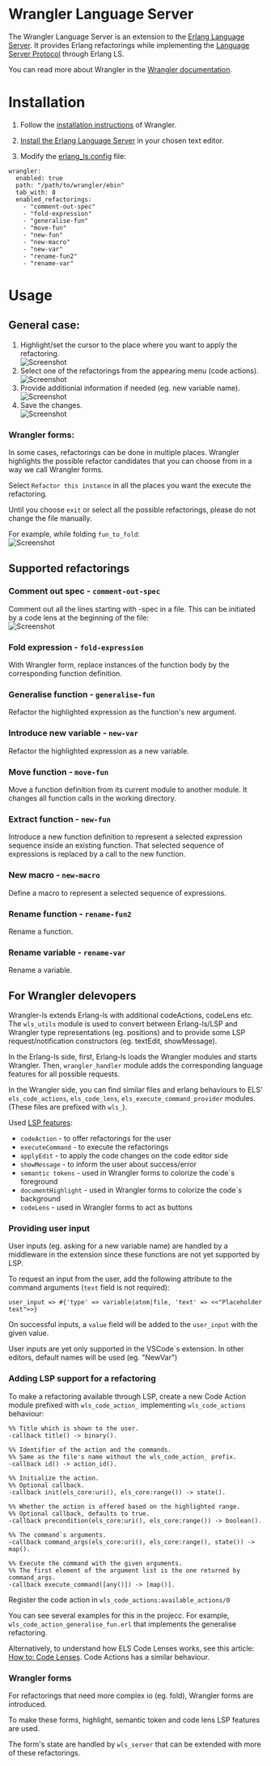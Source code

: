 # Wrangler Language Server

The Wrangler Language Server is an extension to the [Erlang Language Server](https://erlang-ls.github.io/). It provides Erlang refactorings while implementing the [Language Server Protocol](https://microsoft.github.io/language-server-protocol/) through Erlang LS.

You can read more about Wrangler in the [Wrangler documentation](https://refactoringtools.github.io/wrangler/).

# Installation

1. Follow the [installation instructions](https://github.com/RefactoringTools/wrangler/blob/master/INSTALL) of Wrangler.

2. [Install the Erlang Language Server](https://erlang-ls.github.io/getting-started/overview/) in your chosen text editor.

3. Modify the [erlang_ls.config](https://erlang-ls.github.io/configuration/) file:

```
wrangler:
  enabled: true
  path: "/path/to/wrangler/ebin" 
  tab_with: 8
  enabled_refactorings:
    - "comment-out-spec"
    - "fold-expression"
    - "generalise-fun"
    - "move-fun"
    - "new-fun"
    - "new-macro"
    - "new-var"
    - "rename-fun2"
    - "rename-var"

```
# Usage

## General case: 
1. Highlight/set the cursor to the place where you want to apply the refactoring.\
![Screenshot](1_highlight.png)
2. Select one of the refactorings from the appearing menu (code actions).\
![Screenshot](2_select.png)
3. Provide additionial information if needed (eg. new variable name).\
![Screenshot](3_input.png)
4. Save the changes.\
![Screenshot](4_save.png)

### Wrangler forms:
In some cases, refactorings can be done in multiple places. Wrangler highlights the possible refactor candidates that you can choose from in a way we call Wrangler forms.

Select `Refactor this instance` in all the places you want the execute the refactoring.

Until you choose `exit` or select all the possible refactorings, please do not change the file manually.

For example, while folding ```fun_to_fold```:\
![Screenshot](5_form.png)

## Supported refactorings

### Comment out spec - `comment-out-spec`
Comment out all the lines starting with -spec in a file. 
This can be initiated by a code lens at the beginning of the file:\
![Screenshot](6_comment_out_spec.png)

### Fold expression - `fold-expression`
With Wrangler form, replace instances of the function body by the corresponding function definition. 

### Generalise function - `generalise-fun`
Refactor the highlighted expression as the function's new argument. 

### Introduce new variable - `new-var`
Refactor the highlighted expression as a new variable.

### Move function - `move-fun`
Move a function definition from its current module to another module. It changes all function calls in the working directory.

### Extract function - `new-fun`
Introduce a new function definition to represent a selected expression sequence inside an existing function. That selected sequence of expressions is replaced by a call to the new function.

### New macro - `new-macro`
Define a macro to represent a selected sequence of expressions.

### Rename function - `rename-fun2`
Rename a function.

### Rename variable - `rename-var`
Rename a variable.

## For Wrangler delevopers

Wrangler-ls extends Erlang-ls with additional codeActions, codeLens etc. The `wls_utils` module is used to convert between Erlang-ls/LSP and Wrangler type representations (eg. positions) and to provide some LSP request/notification constructors (eg. textEdit, showMessage). 

In the Erlang-ls side, first, Erlang-ls loads the Wrangler modules and starts Wrangler. Then, `wrangler_handler` module adds the corresponding language features for all possible requests. 

In the Wrangler side, you can find similar files and erlang behaviours to ELS' `els_code_actions`, `els_code_lens`, `els_execute_command_provider` modules. (These files are prefixed with `wls_`).

Used [LSP features](https://microsoft.github.io/language-server-protocol/specifications/specification-current/):
- `codeAction` - to offer refactorings for the user
- `executeCommand` - to execute the refactorings
- `applyEdit` - to apply the code changes on the code editor side
- `showMessage` - to inform the user about success/error
- `semantic tokens` - used in Wrangler forms to colorize the code`s foreground
- `documentHighlight` - used in Wrangler forms to colorize the code`s background
- `codeLens` - used in Wrangler forms to act as buttons

### Providing user input

User inputs (eg. asking for a new variable name) are handled by a middleware in the extension since these functions are not yet supported by LSP.

To request an input from the user, add the following attribute to the command arguments (`text` field  is not required):

```user_input => #{'type' => variable|atom|file, 'text' => <<"Placeholder text">>}``` 

On successful inputs, a `value` field will be added to the `user_input` with the given value.

User inputs are yet only supported in the VSCode`s extension. In other editors, default names will be used (eg. "NewVar")

### Adding LSP support for a refactoring
To make a refactoring available through LSP, create a new Code Action module prefixed with `wls_code_action_` implementing `wls_code_actions` behaviour:

```
%% Title which is shown to the user.
-callback title() -> binary().

%% Identifier of the action and the commands. 
%% Same as the file's name without the wls_code_action_ prefix.
-callback id() -> action_id().

%% Initialize the action. 
%% Optional callback.
-callback init(els_core:uri(), els_core:range()) -> state().

%% Whether the action is offered based on the highlighted range. 
%% Optional callback, defaults to true.
-callback precondition(els_core:uri(), els_core:range()) -> boolean().

%% The command`s arguments.
-callback command_args(els_core:uri(), els_core:range(), state()) -> map().

%% Execute the command with the given arguments. 
%% The first element of the argument list is the one returned by command_args. 
-callback execute_command([any()]) -> [map()].
```

Register the code action in `wls_code_actions:available_actions/0`

You can see several examples for this in the projecc. For example, `wls_code_action_generalise_fun.erl` that implements the generalise refactoring.

Alternatively, to understand how ELS Code Lenses works, see this article: [How to: Code Lenses](https://erlang-ls.github.io/articles/tutorial-code-lenses/). Code Actions has a similar behaviour.


### Wrangler forms

For refactorings that need more complex io (eg. fold), Wrangler forms are introduced.

To make these forms, highlight, semantic token and code lens LSP features are used.

The form's state are handled by `wls_server` that can be extended with more of these refactorings.
